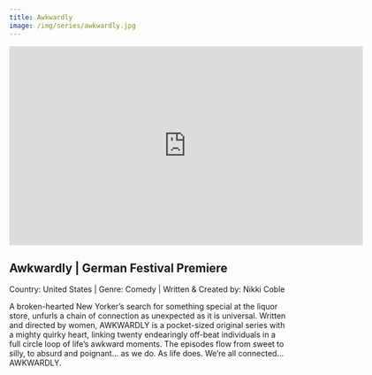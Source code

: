 ```yaml
---
title: Awkwardly
image: /img/series/awkwardly.jpg
---
```

<iframe src="https://player.vimeo.com/video/322847181?title=0&byline=0&portrait=0" width="640" height="360" frameborder="0" allow="autoplay; fullscreen" allowfullscreen></iframe>

## Awkwardly | German Festival Premiere
Country: United States | Genre: Comedy | Written & Created by: Nikki Coble

A broken-hearted New Yorker’s search for something special at the liquor store, unfurls a chain of connection as unexpected as it is universal. Written and directed by women, AWKWARDLY is a pocket-sized original series with a mighty quirky heart, linking twenty endearingly off-beat individuals in a full circle loop of life’s awkward moments. The episodes flow from sweet to silly, to absurd and poignant… as we do. As life does. We’re all connected… AWKWARDLY.